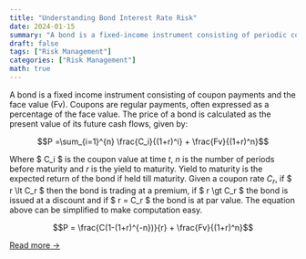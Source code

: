 ```yaml
---
title: "Understanding Bond Interest Rate Risk"
date: 2024-01-15
summary: "A bond is a fixed-income instrument consisting of periodic coupon payments and a face value, with its price determined by discounting these cash flows using the yield to maturity (YTM). The bond's price sensitivity to interest rate changes, known as volatility, is measured using duration and convexity, where higher duration indicates greater sensitivity to rate fluctuations."
draft: false
tags: ["Risk Management"]
categories: ["Risk Management"]
math: true
---
```


A bond is a fixed income instrument consisting of coupon payments and the face value (Fv). Coupons are regular payments, often expressed as a percentage of the face value. The price of a bond is calculated as the present value of its future cash flows, given by:


$$P =\sum_{i=1}^{n} \frac{C_i}{(1+r)^i} + \frac{Fv}{(1+r)^n}$$

Where $ C_i $ is the coupon value at time $t$, $n$ is the number of periods before maturity and $r$ is the yield to maturity. Yield to maturity is the expected return of the bond if held till maturity. Given a coupon rate $C_r$, if $ r \lt C_r $ then the bond is trading at a premium, if $ r \gt C_r $ the bond is issued at a discount and if $ r = C_r $ the bond is at par value. The equation above can be simplified to make computation easy.


$$P = \frac{C(1-(1+r)^{-n})}{r} + \frac{Fv}{(1+r)^n}$$

[Read more →](https://github.com/SboneloMdluli/Financial-Engineering-Forum-Posts/blob/master/bond_interest_rate_risk.ipynb)
